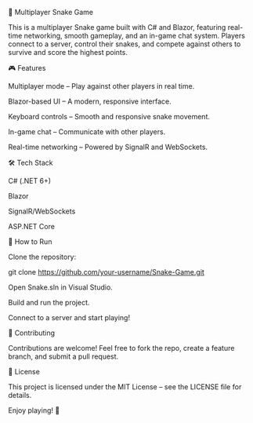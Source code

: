 🐍 Multiplayer Snake Game

This is a multiplayer Snake game built with C# and Blazor, featuring real-time networking, smooth gameplay, and an in-game chat system. Players connect to a server, control their snakes, and compete against others to survive and score the highest points.

🎮 Features

Multiplayer mode – Play against other players in real time.

Blazor-based UI – A modern, responsive interface.

Keyboard controls – Smooth and responsive snake movement.

In-game chat – Communicate with other players.

Real-time networking – Powered by SignalR and WebSockets.

🛠 Tech Stack

C# (.NET 6+)

Blazor

SignalR/WebSockets

ASP.NET Core

🚀 How to Run

Clone the repository:

git clone https://github.com/your-username/Snake-Game.git

Open Snake.sln in Visual Studio.

Build and run the project.

Connect to a server and start playing!

🤝 Contributing

Contributions are welcome! Feel free to fork the repo, create a feature branch, and submit a pull request.

📜 License

This project is licensed under the MIT License – see the LICENSE file for details.

Enjoy playing! 🎉
